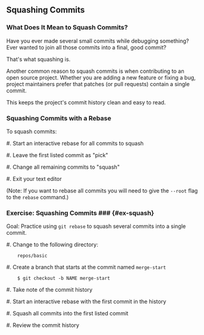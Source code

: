 Squashing Commits
-----------------

### What Does It Mean to Squash Commits? ###

Have you ever made several small commits while debugging something?
Ever wanted to join all those commits into a final, good commit?

That's what squashing is.

<div class="notes">

Another common reason to squash commits is when contributing to an
open source project.  Whether you are adding a new feature or fixing a
bug, project maintainers prefer that patches (or pull requests)
contain a single commit.

This keeps the project's commit history clean and easy to read.

</div>

### Squashing Commits with a Rebase ###

To squash commits:

  #. Start an interactive rebase for all commits to squash

  #. Leave the first listed commit as "pick"

  #. Change all remaining commits to "squash"

  #. Exit your text editor

(Note: If you want to rebase all commits you will need to give the
`--root` flag to the `rebase` command.)

### Exercise: Squashing Commits ### {#ex-squash}

<div class="notes">

Goal: Practice using `git rebase` to squash several commits into a
single commit.

</div>

  #. Change to the following directory:

        repos/basic

  #. Create a branch that starts at the commit named `merge-start`

        $ git checkout -b NAME merge-start

  #. Take note of the commit history

  #. Start an interactive rebase with the first commit in the history

  #. Squash all commits into the first listed commit

  #. Review the commit history
